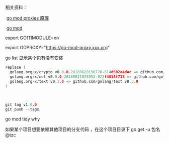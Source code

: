 

相关资料：

​	[go mod proxies 原理](https://roberto.selbach.ca/blog/)

​	[go mod](<https://github.com/gomods/athens>)

export GO111MODULE=on

export GOPROXY="https://go-mod-proxy.xxx.org"



go list 显示某个包有没有安装



```go
replace (
  golang.org/x/crypto v0.0.0-20180820150726-614d502a4dac => github.com/golang/crypto v0.0.0-20180820150726-614d502a4dac
  golang.org/x/net v0.0.0-20180821023952-922f4815f713 => github.com/golang/net v0.0.0-20180826012351-8a410e7b638d
  golang.org/x/text v0.3.0 => github.com/golang/text v0.3.0
)
```

​	

```go
git tag v1.0.0
git push --tags
```





go mod tidy why



如果某个项目想要依赖其他项目的分支代码 ，在这个项目目录下 go get -u  包名@tzc